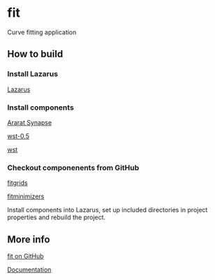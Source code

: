 # fit
Curve fitting application

## How to build

### Install Lazarus

[Lazarus](https://sourceforge.net/projects/lazarus-ccr/files/latest/download)

### Install components

[Ararat Synapse](http://www.ararat.cz/synapse/doku.php/download)

[wst-0.5](https://osdn.net/projects/sfnet_lazarus-ccr/downloads/Web%20Service%20Toolkit/Web%20Service%20Toolkit%200.5/wst-0.5.zip/)

[wst](https://sourceforge.net/projects/lazarus-ccr/files/Web%20Service%20Toolkit/)

### Checkout componenents from GitHub

[fitgrids](https://github.com/dvmorozov/fitgrids.git)

[fitminimizers](https://github.com/dvmorozov/fitminimizers.git)

Install components into Lazarus, set up included directories in project properties and rebuild the project.

## More info

[fit on GitHub](https://dvmorozov.github.io/fit/)

[Documentation](https://dvmorozov.github.io/fit/doc/index.html)
